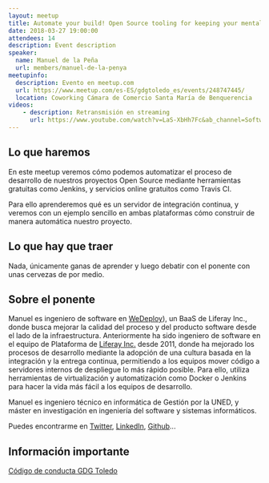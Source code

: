 ```yaml
---
layout: meetup
title: Automate your build! Open Source tooling for keeping your mental health
date: 2018-03-27 19:00:00
attendees: 14
description: Event description
speaker:
  name: Manuel de la Peña
  url: members/manuel-de-la-penya
meetupinfo:
  description: Evento en meetup.com
  url: https://www.meetup.com/es-ES/gdgtoledo_es/events/248747445/
  location: Coworking Cámara de Comercio Santa María de Benquerencia
videos: 
    - description: Retransmisión en streaming
      url: https://www.youtube.com/watch?v=LaS-XbHh7Fc&ab_channel=SoftwareCraftsmanship
---
```


## Lo que haremos

En este meetup veremos cómo podemos automatizar el proceso de desarrollo de nuestros proyectos Open Source mediante herramientas gratuitas como Jenkins, y servicios online gratuitos como Travis CI.

Para ello aprenderemos qué es un servidor de integración continua, y veremos con un ejemplo sencillo en ambas plataformas cómo construir de manera automática nuestro proyecto.

## Lo que hay que traer

Nada, únicamente ganas de aprender y luego debatir con el ponente con unas cervezas de por medio.

## Sobre el ponente

Manuel es ingeniero de software en [WeDeploy](https://wedeploy.com/)), un BaaS de Liferay Inc., donde busca mejorar la calidad del proceso y del producto software desde el lado de la infraestructura. Anteriormente ha sido ingeniero de software en el equipo de Plataforma de [Liferay Inc.](http://www.liferay.com/) desde 2011, donde ha mejorado los procesos de desarrollo mediante la adopción de una cultura basada en la integración y la entrega continua, permitiendo a los equipos mover código a servidores internos de despliegue lo más rápido posible. Para ello, utiliza herramientas de virtualización y automatización como Docker o Jenkins para hacer la vida más fácil a los equipos de desarrollo.

Manuel es ingeniero técnico en informática de Gestión por la UNED, y máster en investigación en ingeniería del software y sistemas informáticos.

Puedes encontrarme en [Twitter](https://twitter.com/mdelapenya), [LinkedIn](http://www.linkedin.com/in/mdelapenya), [Github](https://github.com/mdelapenya)...

## Información importante

[Código de conducta GDG Toledo](https://www.meetup.com/es-ES/gdgtoledo_es/pages/25614955/Code_of_Conduct/)
